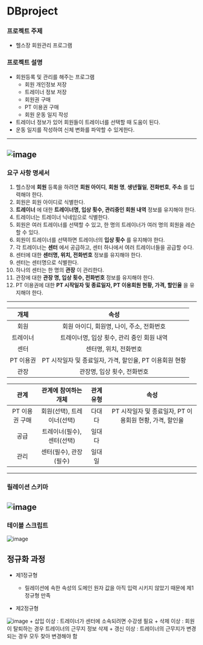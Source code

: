 # DBproject

### 프로젝트 주제
  + 헬스장 회원관리 프로그램

### 프로젝트 설명
  + 회원등록 및 관리를 해주는 프로그램
    + 회원 개인정보 저장
    + 트레이너 정보 저장
    + 회원권 구매
    + PT 이용권 구매
    + 회원 운동 일지 작성
  + 트레이너 정보가 있어 회원들이 트레이너를 선택할 때 도움이 된다.
  + 운동 일지를 작성하여 신체 변화를 파악할 수 있게한다.

-----------------------------------------------------------------
![image](https://user-images.githubusercontent.com/48307813/169842317-84b8546e-eb39-419f-a594-1054e8c7f290.png)
-----------------------------------------------------------------
### 요구 사항 명세서
 1. 헬스장에 __회원__ 등록을 하려면 __회원 아이디__, __회원 명__, __생년월일__, __전화번호__, __주소__ 를 입력해야 한다.
 2. 회원은 회원 아이디로 식별한다.
 3. __트레이너__ 에 대한 __트레이너명, 입상 횟수, 관리중인 회원 내역__ 정보를 유지해야 한다.
 4. 트레이너는 트레이너 닉네임으로 식별한다.
 5. 회원은 여러 트레이너를 선택할 수 있고, 한 명의 트레이너가 여러 명의 회원을 레슨 할 수 있다.
 6. 회원이 트레이너를 선택하면 트레이너의 __입상 횟수__ 를 유지해야 한다.
 7. 각 트레이너는 __센터__ 에서 공급하고, 센터 하나에서 여러 트레이너들을 공급할 수다.
 8. 센터에 대한 __센터명, 위치, 전화번호__ 정보를 유지해야 한다.
 9. 센터는 센터명으로 식별한다.
 10. 하나의 센터는 한 명의 __관장__ 이 관리한다.
 11. 관장에 대한 __관장 명, 입상 횟수, 전화번호__ 정보를 유지해야 한다.
 12. PT 이용권에 대한 __PT 시작일자 및 종료일자, PT 이용회원 현황, 가격, 할인율__ 을 유지해야 한다.
-----------------------------------------------------------------
|개체|속성|
|:---:|:---:|
|회원     |회원 아이디, 회원명, 나이, 주소, 전화번호|
|트레이너 |트레이너명, 입상 횟수, 관리 중인 회원 내역|
|센터     |센터명, 위치, 전화번호|
|PT 이용권|PT 시작일자 및 종료일자, 가격, 할인율, PT 이용회원 현황|
|관장     |관장명, 입상 횟수, 전화번호|

|관계|관계에 참여하는 개체|관계 유형|속성|
|:---:|:---:|:---:|:---:|
|PT 이용권 구매|회원(선택), 트레이너(선택)|다대다|PT 시작일자 및 종료일자, PT 이용회원 현황, 가격, 할인율|
|공급 |트레이너(필수),      센터(선택)|일대다|
|관리 |센터(필수), 관장(필수)|일대일|

-----------------------------------------------------------------
### 릴레이션 스키마

![image](https://user-images.githubusercontent.com/48307813/170722971-1b3a7c1d-a6ad-41cb-a184-73f1666251cc.png)
-----------------------------------------------------------------
### 테이블 스크립트

![image](https://user-images.githubusercontent.com/48307813/170723029-1f011e7d-8396-4c2f-b667-3ae00dd964e1.png)

## 정규화 과정

  + 제1정규형
    + 릴레이션에 속한 속성의 도메인 원자 값을 아직 입력 시키지 않았기 때문에 제1정규형 만족
    
  + 제2정규형
   
   ![image](https://user-images.githubusercontent.com/48307813/170812045-648a792a-0621-4ca3-b45e-0bf19fb6266e.png)
    + 삽입 이상 : 트레이너가 센터에 소속되려면 수강생 필요
    + 삭제 이상 : 회원이 탈퇴하는 경우 트레이너의 근무지 정보 삭제
    + 갱신 이상 : 트레이너의 근무지가 변경되는 경우 모두 찾아 변경해야 함
    
